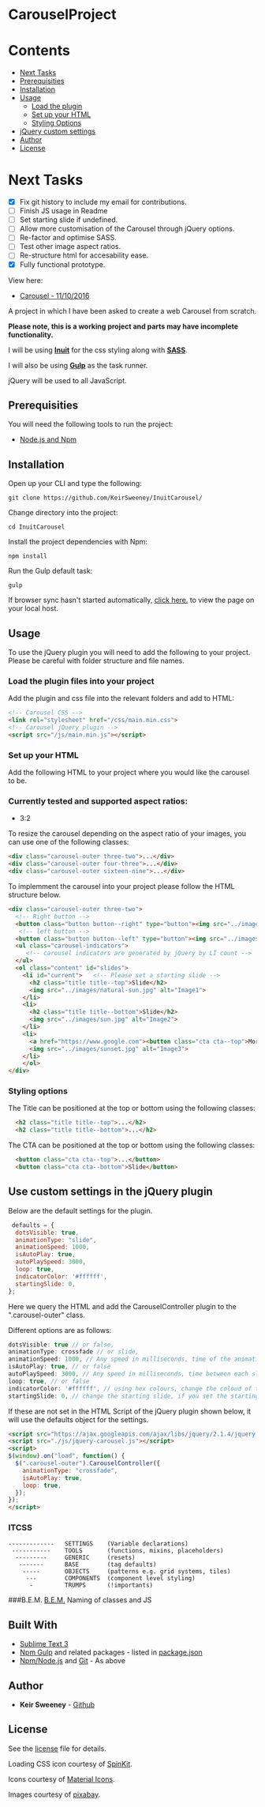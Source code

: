 # CarouselProject

# Contents

* [Next Tasks](#next-tasks)
* [Prerequisities](#prerequisities)
* [Installation](#installation)
* [Usage](#usage)
  * [Load the plugin](#load-the-plugin-files-into-your-project)
  * [Set up your HTML](#set-up-your-html)
  * [Styling Options](#styling-options)
* [jQuery custom settings](#use-custom-settings-in-the-jquery-plugin)
* [Author](#author)
* [License](#license)


# Next Tasks

- [x] Fix git history to include my email for contributions.
- [ ] Finish JS usage in Readme
- [ ] Set starting slide if undefined.
- [ ] Allow more customisation of the Carousel through jQuery options.
- [ ] Re-factor and optimise SASS.
- [ ] Test other image aspect ratios.
- [ ] Re-structure html for accesability ease.
- [x] Fully functional prototype.

View here:

* [Carousel - 11/10/2016](https://keirsweeney.github.io/InuitCarousel/dist/html/)

A project in which I have been asked to create a web Carousel from scratch.

**Please note, this is a working project and parts may have incomplete functionality.**

I will be using [**Inuit**](https://github.com/inuitcss/inuitcss) for the css styling along with [**SASS**](http://sass-lang.com/).

I will also be using [**Gulp**](http://gulpjs.com/) as the task runner.

jQuery will be used to all JavaScript.

## Prerequisities
You will need the following tools to run the project:
* [Node.js and Npm](https://nodejs.org/en/download/)

## Installation

Open up your CLI and type the following:
```
git clone https://github.com/KeirSweeney/InuitCarousel/
```
Change directory into the project:
```
cd InuitCarousel
```
Install the project dependencies with Npm:
```
npm install
```
Run the Gulp default task:
```
gulp
```
If browser sync hasn't started automatically, [click here.](http://localhost:3000) to view the page on your local host.

## Usage

To use the jQuery plugin you will need to add the following to your project. Please be careful with folder structure and file names.

### Load the plugin files into your project
Add the plugin and css file into the relevant folders and add to HTML:
```html
<!-- Carousel CSS -->
<link rel="stylesheet" href="/css/main.min.css">
<!-- Carousel jQuery plugin -->
<script src="/js/main.min.js"></script>
```

### Set up your HTML
Add the following HTML to your project where you would like the carousel to be.

### Currently tested and supported aspect ratios:
* 3:2

To resize the carousel depending on the aspect ratio of your images, you can use one of the following classes:
```html
<div class="carousel-outer three-two">...</div>
<div class="carousel-outer four-three">...</div>
<div class="carousel-outer sixteen-nine">...</div>
```
To implemment the carousel into your project please follow the HTML structure below.

```html
<div class="carousel-outer three-two">
  <!-- Right button -->
  <button class="button button--right" type="button"><img src="../images/icons/icon-arrow-right.svg"></button>
   <!-- left button -->
  <button class="button button--left" type="button"><img src="../images/icons/icon-arrow-left.svg"></button>
  <ul class="carousel-indicators">
     <!-- carousel indicators are generated by jQuery by LI count -->
  </ul>
  <ol class="content" id="slides">
    <li id="current">   <!-- Please set a starting slide -->
      <h2 class="title title--top">Slide</h2>
      <img src="../images/natural-sun.jpg" alt="Image1">
    </li>
    <li>
      <h2 class="title title--bottom">Slide</h2>
      <img src="../images/sun.jpg" alt="Image2">
    </li>
    <li>
      <a href="https://www.google.com"><button class="cta cta--top">More Info</button></a>
      <img src="../images/sunset.jpg" alt="Image3">
    </li>
    </ol>
</div>
```
### Styling options

The Title can be positioned at the top or bottom using the following classes:
```html
  <h2 class="title title--top">...</h2>
  <h2 class="title title--bottom">...</h2>
```

The CTA can be positioned at the top or bottom using the following classes:
```html
  <button class="cta cta--top">...</button>
  <button class="cta cta--bottom">Slide</button>
```

## Use custom settings in the jQuery plugin

Below are the default settings for the plugin.

```javascript
 defaults = {
  dotsVisible: true,
  animationType: "slide",
  animationSpeed: 1000,
  isAutoPlay: true,
  autoPlaySpeed: 3000,
  loop: true,
  indicatorColor: '#ffffff',
  startingSlide: 0,
};
```
Here we query the HTML and add the CarouselController plugin to the ".carousel-outer" class.

Different options are as follows:

```javascript
dotsVisible: true // or false,
animationType: crossfade // or slide,
animationSpeed: 1000, // Any speed in milliseconds, time of the animation. e.g. how fast it fades.
isAutoPlay: true, // or false
autoPlaySpeed: 3000, // Any speed in milliseconds, time between each slide animation. e.g. how regular is fades.
loop: true, // or false
indicatorColor: '#ffffff', // using hex colours, change the coloud of the carousel indicators.
startingSlide: 0, // change the starting slide, if you set the starting slide outside the range of your array I'll fix that for you ;)
```

If these are not set in the HTML Script of the jQuery plugin shown below, it will use the defaults object for the settings.

```html
<script src="https://ajax.googleapis.com/ajax/libs/jquery/2.1.4/jquery.min.js"></script> <!-- Or local path for jQuery -->
<script src="./js/jquery-carousel.js"></script>
<script>
$(window).on("load", function() {
  $(".carousel-outer").CarouselController({
    animationType: "crossfade",
    isAutoPlay: true,
    loop: true,
  });
});
</script>
```

### ITCSS

    -------------   SETTINGS    (Variable declarations)
     -----------    TOOLS       (functions, mixins, placeholders)
      ---------     GENERIC     (resets)
       -------      BASE        (tag defaults)
        -----       OBJECTS     (patterns e.g. grid systems, tiles)
         ---        COMPONENTS  (component level styling)
          -         TRUMPS      (!importants)

###B.E.M.
[B.E.M.](https://en.bem.info/methodology/quick-start/)
Naming of classes and JS

## Built With
* [Sublime Text 3](https://www.sublimetext.com/3)
* [Npm Gulp](https://www.npmjs.com/package/gulp) and related packages - listed in [package.json](package.json)
* [Npm/Node.js](https://nodejs.org/en/download/) and [Git](https://git-scm.com/book/en/v2/Getting-Started-Installing-Git) - As above

## Author
* **Keir Sweeney** - [Github](https://github.com/KeirSweeney/)

## License
See the [license](LICENSE) file for details.

Loading CSS icon courtesy of [SpinKit](https://github.com/tobiasahlin/SpinKit).

Icons courtesy of [Material Icons](https://design.google.com/icons/).

Images courtesy of [pixabay](https://pixabay.com/).

